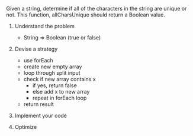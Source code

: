 Given a string, determine if all of the characters in the string are unique or not. This function, allCharsUnique should return a Boolean value.

1. Understand the problem
    - String => Boolean (true or false)

2. Devise a strategy
    - use forEach
    - create new empty array
    - loop through split input
    - check if new array contains x
        - if yes, return false
        - else add x to new array
        - repeat in forEach loop
    - return result

3. Implement your code

4. Optimize
